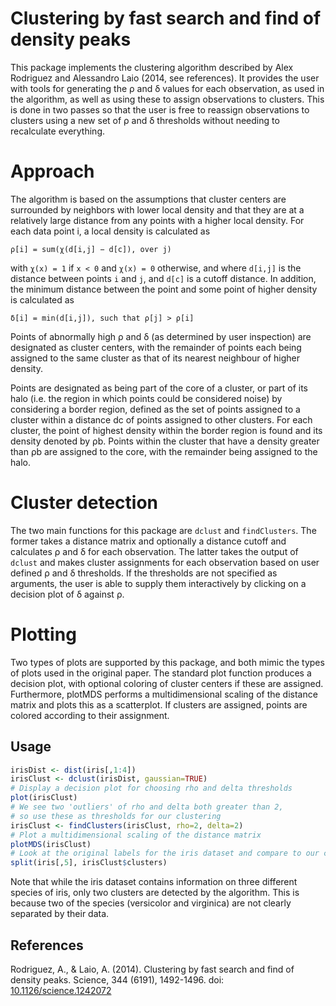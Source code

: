 # Clustering by fast search and find of density peaks
This package implements the clustering algorithm described by Alex Rodriguez and Alessandro Laio (2014, see references). It provides the user with tools for generating the ρ and δ values for each observation, as used in the algorithm, as well as using these to assign observations to clusters. This is done in two passes so that the user is free to reassign observations to clusters using a new set of ρ and δ thresholds without needing to recalculate everything.


# Approach
The algorithm is based on the assumptions that cluster centers are surrounded by neighbors with lower local density and that they are at a relatively large distance from any points with a higher local density. For each data point i, a local density is calculated as

    ρ[i] = sum(χ(d[i,j] − d[c]), over j)

with ``χ(x) = 1`` if ``x < 0`` and ``χ(x) = 0`` otherwise, and where ``d[i,j]`` is the distance between points ``i`` and ``j``, and ``d[c]`` is a cutoff distance. In addition, the minimum distance between the point and some point of higher density is calculated as

    δ[i] = min(d[i,j]), such that ρ[j] > ρ[i]

Points of abnormally high ρ and δ (as determined by user inspection) are designated as cluster centers, with the remainder of points each being assigned to the same cluster as that of its nearest neighbour of higher density.

Points are designated as being part of the core of a cluster, or part of its halo (i.e. the region in which points could be considered noise) by considering a border region, defined as the set of points assigned to a cluster within a distance dc of points assigned to other clusters. For each cluster, the point of highest density within the border region is found and its density denoted by ρb. Points within the cluster that have a density greater than ρb are assigned to the core, with the remainder being assigned to the halo.


# Cluster detection
The two main functions for this package are ``dclust`` and ``findClusters``. The former takes a distance matrix and optionally a distance cutoff and calculates ρ and δ for each observation. The latter takes the output of ``dclust`` and makes cluster assignments for each observation based on user defined ρ and δ thresholds. If the thresholds are not specified as arguments, the user is able to supply them interactively by clicking on a decision plot of δ against ρ.


# Plotting
Two types of plots are supported by this package, and both mimic the types of plots used in the original paper. The standard plot function produces a decision plot, with optional coloring of cluster centers if these are assigned. Furthermore, plotMDS performs a multidimensional scaling of the distance matrix and plots this as a scatterplot. If clusters are assigned, points are colored according to their assignment.


## Usage
```R
irisDist <- dist(iris[,1:4])
irisClust <- dclust(irisDist, gaussian=TRUE)
# Display a decision plot for choosing rho and delta thresholds
plot(irisClust)
# We see two 'outliers' of rho and delta both greater than 2,
# so use these as thresholds for our clustering
irisClust <- findClusters(irisClust, rho=2, delta=2)
# Plot a multidimensional scaling of the distance matrix
plotMDS(irisClust)
# Look at the original labels for the iris dataset and compare to our clustering
split(iris[,5], irisClust$clusters)
```
Note that while the iris dataset contains information on three different species of iris, only two clusters are detected by the algorithm. This is because two of the species (versicolor and virginica) are not clearly separated by their data.


## References
Rodriguez, A., & Laio, A. (2014). Clustering by fast search and find of density peaks. Science, 344 (6191), 1492-1496. doi: [10.1126/science.1242072](http://dx.doi.org/10.1126/science.1242072)